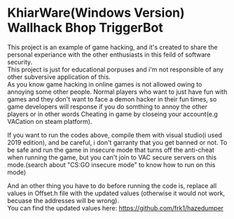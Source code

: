 # KhiarWare(Windows Version) Wallhack Bhop TriggerBot
This project is an example of game hacking, and it's created to share the personal experiance with the other enthusiasts in this feild of software security.<br/>
This project is just for educational porpuses and i'm not responsible of any other subversive application of this.<br/>
As you know game hacking in online games is not allowed owing to annoying some other people. Normal players who want to just have fun with games and they don't want to face a demon hacker in their fun times, so game developers will response if you do somthing to annoy the other players or in other words Cheating in game by closeing your account(e.g VACation on steam platform).<br/>

If you want to run the codes above, compile them with visual studio(i used 2019 edition), and be careful, i don't garranty that you get banned or not. To be safe and run the game in insecure mode that turns off the anti-cheat when running the game, but you can't join to VAC secure servers on this mode.(search about "CS:GO insecure mode" to know how to run on this mode)<br/>

And an other thing you have to do before running the code is, replace all values in Offset.h file with the updated values (otherwise it would not work, becuase the addresses will be wrong).<br/>
You can find the updated values here: https://github.com/frk1/hazedumper